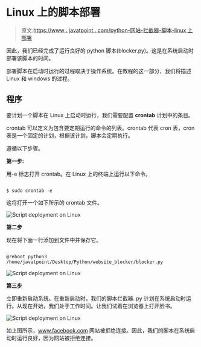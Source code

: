 # Linux 上的脚本部署

> 原文:[https://www . javatpoint . com/python-网站-拦截器-脚本-linux 上部署](https://www.javatpoint.com/python-website-blocker-script-deployment-on-linux)

因此，我们已经完成了运行良好的 python 脚本(blocker.py)。这是在系统启动时部署该脚本的时间。

部署脚本在启动时运行的过程取决于操作系统。在教程的这一部分，我们将描述 Linux 和 windows 的过程。

## 程序

要计划一个脚本在 Linux 上启动时运行，我们需要配置 **crontab** 计划中的条目。

crontab 可以定义为包含要定期运行的命令的列表。crontab 代表 cron 表，cron 表是一个固定的计划，根据该计划，脚本会定期执行。

遵循以下步骤。

**第一步:**

用-e 标志打开 crontab。在 Linux 上的终端上运行以下命令。

```

$ sudo crontab -e 

```

这将打开一个如下所示的 crontab 文件。

![Script deployment on Linux](img/c5b5431b320574295b9706b928256866.png)

**第二步**

现在将下面一行添加到文件中并保存它。

```

@reboot python3 /home/javatpoint/Desktop/Python/website_blocker/blocker.py

```

![Script deployment on Linux](img/aefaee8120ba61f9dc262cffac8133eb.png)

**第三步**

立即重新启动系统。在重新启动时，我们的脚本拦截器. py 计划在系统启动时运行。从现在开始，我们处于工作时间。让我们试着在浏览器上打开脸书。

![Script deployment on Linux](img/2d83f875a64eeaa78344d85efcfd7c60.png)

如上图所示，www.facebook.com 网站被拒绝连接。因此，我们的脚本在系统启动时运行良好，因为网站被拒绝连接。
